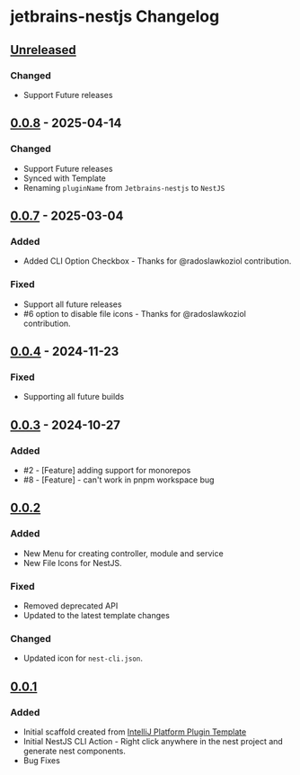 <!-- Keep a Changelog guide -> https://keepachangelog.com -->

# jetbrains-nestjs Changelog

## [Unreleased]
### Changed
- Support Future releases

## [0.0.8] - 2025-04-14

### Changed

- Support Future releases
- Synced with Template
- Renaming `pluginName` from `Jetbrains-nestjs` to `NestJS`

## [0.0.7] - 2025-03-04

### Added

- Added CLI Option Checkbox - Thanks for @radoslawkoziol contribution.

### Fixed

- Support all future releases
- #6 option to disable file icons  - Thanks for @radoslawkoziol contribution.

## [0.0.4] - 2024-11-23

### Fixed

- Supporting all future builds

## [0.0.3] - 2024-10-27

### Added

- #2 - [Feature] adding support for monorepos
- #8 - [Feature] - can't work in pnpm workspace bug

## [0.0.2]

### Added

- New Menu for creating controller, module and service
- New File Icons for NestJS.

### Fixed

- Removed deprecated API
- Updated to the latest template changes

### Changed

- Updated icon for `nest-cli.json`.

## [0.0.1]

### Added

- Initial scaffold created from [IntelliJ Platform Plugin Template](https://github.com/JetBrains/intellij-platform-plugin-template)
- Initial NestJS CLI Action - Right click anywhere in the nest project and generate nest components. 
- Bug Fixes

[Unreleased]: https://github.com/dinbtechit/jetbrains-nestjs/compare/v0.0.8...HEAD
[0.0.8]: https://github.com/dinbtechit/jetbrains-nestjs/compare/v0.0.7...v0.0.8
[0.0.7]: https://github.com/dinbtechit/jetbrains-nestjs/compare/v0.0.4...v0.0.7
[0.0.4]: https://github.com/dinbtechit/jetbrains-nestjs/compare/v0.0.3...v0.0.4
[0.0.3]: https://github.com/dinbtechit/jetbrains-nestjs/compare/v0.0.2...v0.0.3
[0.0.2]: https://github.com/dinbtechit/jetbrains-nestjs/compare/v0.0.1...v0.0.2
[0.0.1]: https://github.com/dinbtechit/jetbrains-nestjs/commits/v0.0.1
